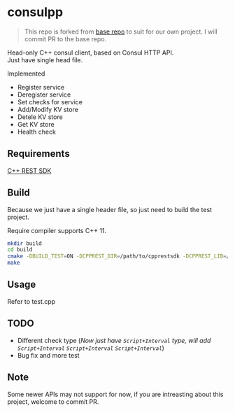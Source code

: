 # consulpp

> This repo is forked from [base repo](https://github.com/chinuno-usami/Consulpp) to suit for our own project.
> I will commit PR to the base repo.

Head-only C++ consul client, based on Consul HTTP API.  
Just have single head file.

Implemented

- Register service
- Deregister service
- Set checks for service
- Add/Modify KV store
- Detele KV store
- Get KV store
- Health check

## Requirements

[C++ REST SDK](https://github.com/Microsoft/cpprestsdk)

## Build

Because we just have a single header file, so just need to build the test project.

Require compiler supports C++ 11.

```bash
mkdir build
cd build
cmake -DBUILD_TEST=ON -DCPPREST_DIR=/path/to/cpprestsdk -DCPPREST_LIB=/path/tp/cpprestsdk_lib ../
make
```

## Usage

Refer to test.cpp

## TODO

- Different check type (_Now just have `Script+Interval` type, will add `Script+Interval` `Script+Interval` `Script+Interval`_)
- Bug fix and more test

## Note

Some newer APIs may not support for now, if you are intreasting about this project, welcome to commit PR.
